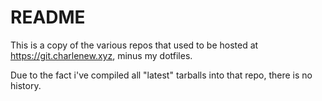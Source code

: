 # README

This is a copy of the various repos that used to be hosted at
https://git.charlenew.xyz, minus my dotfiles.

Due to the fact i've compiled all "latest" tarballs into that repo, there is no
history.
